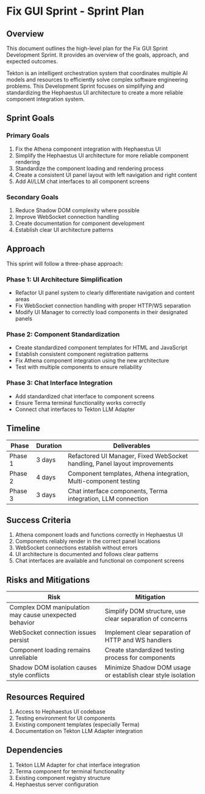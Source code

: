# Fix GUI Sprint - Sprint Plan

## Overview
This document outlines the high-level plan for the Fix GUI Sprint Development Sprint. It provides an overview of the goals, approach, and expected outcomes.

Tekton is an intelligent orchestration system that coordinates multiple AI models and resources to efficiently solve complex software engineering problems. This Development Sprint focuses on simplifying and standardizing the Hephaestus UI architecture to create a more reliable component integration system.

## Sprint Goals

### Primary Goals
1. Fix the Athena component integration with Hephaestus UI
2. Simplify the Hephaestus UI architecture for more reliable component rendering
3. Standardize the component loading and rendering process
4. Create a consistent UI panel layout with left navigation and right content
5. Add AI/LLM chat interfaces to all component screens

### Secondary Goals
1. Reduce Shadow DOM complexity where possible
2. Improve WebSocket connection handling
3. Create documentation for component development
4. Establish clear UI architecture patterns

## Approach

This sprint will follow a three-phase approach:

### Phase 1: UI Architecture Simplification
- Refactor UI panel system to clearly differentiate navigation and content areas
- Fix WebSocket connection handling with proper HTTP/WS separation
- Modify UI Manager to correctly load components in their designated panels

### Phase 2: Component Standardization
- Create standardized component templates for HTML and JavaScript
- Establish consistent component registration patterns
- Fix Athena component integration using the new architecture
- Test with multiple components to ensure reliability

### Phase 3: Chat Interface Integration
- Add standardized chat interface to component screens
- Ensure Terma terminal functionality works correctly
- Connect chat interfaces to Tekton LLM Adapter

## Timeline

| Phase | Duration | Deliverables |
|-------|----------|--------------|
| Phase 1 | 3 days | Refactored UI Manager, Fixed WebSocket handling, Panel layout improvements |
| Phase 2 | 4 days | Component templates, Athena integration, Multi-component testing |
| Phase 3 | 3 days | Chat interface components, Terma integration, LLM connection |

## Success Criteria

1. Athena component loads and functions correctly in Hephaestus UI
2. Components reliably render in the correct panel locations
3. WebSocket connections establish without errors
4. UI architecture is documented and follows clear patterns
5. Chat interfaces are available and functional on component screens

## Risks and Mitigations

| Risk | Mitigation |
|------|------------|
| Complex DOM manipulation may cause unexpected behavior | Simplify DOM structure, use clear separation of concerns |
| WebSocket connection issues persist | Implement clear separation of HTTP and WS handlers |
| Component loading remains unreliable | Create standardized testing process for components |
| Shadow DOM isolation causes style conflicts | Minimize Shadow DOM usage or establish clear style isolation |

## Resources Required

1. Access to Hephaestus UI codebase
2. Testing environment for UI components
3. Existing component templates (especially Terma)
4. Documentation on Tekton LLM Adapter integration

## Dependencies

1. Tekton LLM Adapter for chat interface integration
2. Terma component for terminal functionality
3. Existing component registry structure
4. Hephaestus server configuration